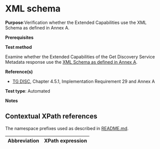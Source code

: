# XML schema

**Purpose**:Verification whether the Extended Capabilities use the XML Schema as defined in Annex A.

**Prerequisites**

**Test method**

Examine whether the Extended Capabilities of the Get Discovery Service Metadata response use the [XML Schema as defined in Annex A](http://inspire.ec.europa.eu/schemas/common/1.0/).

**Reference(s)**

* [TG DISC](README.md#ref_TG_DISC), Chapter 4.5.1, Implementation Requirement 29 and Annex A

**Test type**: Automated

**Notes**


## Contextual XPath references

The namespace prefixes used as described in [README.md](README.md#namespaces).

Abbreviation                                               |  XPath expression
---------------------------------------------------------- | -------------------------------------------------------------------------
